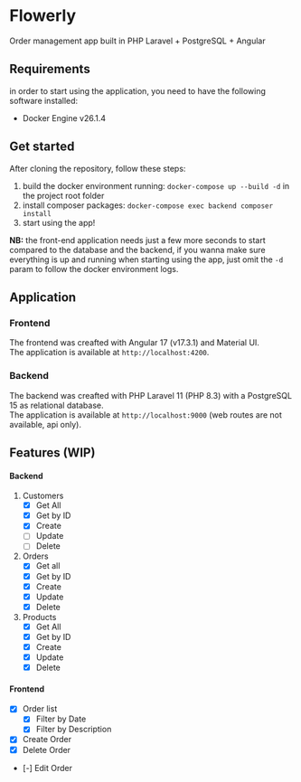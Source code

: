 # Flowerly

Order management app built in PHP Laravel + PostgreSQL + Angular

## Requirements

in order to start using the application, you need to have the following software installed:

- Docker Engine v26.1.4

## Get started

After cloning the repository, follow these steps:

1. build the docker environment running: `docker-compose up --build -d` in the project root folder
2. install composer packages: `docker-compose exec backend composer install`
3. start using the app!

<strong>NB:</strong> the front-end application needs just a few more seconds to start compared to the database and the backend, if you wanna make sure everything is up and running when starting using the app, just omit the `-d` param to follow the docker environment logs.

## Application

### Frontend

The frontend was creafted with Angular 17 (v17.3.1) and Material UI. <br>
The application is available at `http://localhost:4200`.

### Backend

The backend was creafted with PHP Laravel 11 (PHP 8.3) with a PostgreSQL 15 as relational database.<br>
The application is available at `http://localhost:9000` (web routes are not available, api only).

## Features (WIP)

#### Backend

1. Customers
   - [x] Get All
   - [x] Get by ID
   - [x] Create
   - [ ] Update
   - [ ] Delete
2. Orders
   - [x] Get all
   - [x] Get by ID
   - [x] Create
   - [x] Update
   - [x] Delete
3. Products
   - [x] Get All
   - [x] Get by ID
   - [x] Create
   - [x] Update
   - [x] Delete

#### Frontend

- [x] Order list
  - [x] Filter by Date
  - [x] Filter by Description
- [x] Create Order
- [x] Delete Order
- [-] Edit Order
